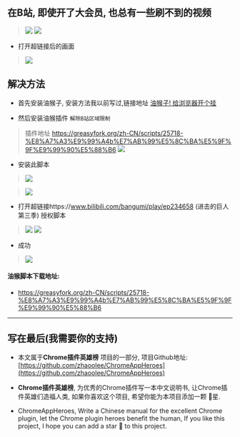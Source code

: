 ## 在B站, 即使开了大会员, 也总有一些刷不到的视频
> ![](https://upload-images.jianshu.io/upload_images/3203841-baebff1c8de070c3.png?imageMogr2/auto-orient/strip%7CimageView2/2/w/1240)
> ![](https://upload-images.jianshu.io/upload_images/3203841-477422d7d93c6fb2.png?imageMogr2/auto-orient/strip%7CimageView2/2/w/1240)
- 打开超链接后的画面
> ![](https://upload-images.jianshu.io/upload_images/3203841-a2fef2e7ad2c55c4.png?imageMogr2/auto-orient/strip%7CimageView2/2/w/1240)

## 解决方法

- 首先安装油猴子, 安装方法我以前写过,链接地址 [油猴子! 给浏览器开个挂](https://www.jianshu.com/p/8d62228c6961)

- 然后安装油猴插件 `解除B站区域限制`
> 插件地址 https://greasyfork.org/zh-CN/scripts/25718-%E8%A7%A3%E9%99%A4b%E7%AB%99%E5%8C%BA%E5%9F%9F%E9%99%90%E5%88%B6
> ![](https://upload-images.jianshu.io/upload_images/3203841-38b93bc72764ad33.png?imageMogr2/auto-orient/strip%7CimageView2/2/w/1240)

- 安装此脚本
> ![](https://upload-images.jianshu.io/upload_images/3203841-36dc34152239d54a.png?imageMogr2/auto-orient/strip%7CimageView2/2/w/1240)

> ![](https://upload-images.jianshu.io/upload_images/3203841-76de9d05e04145c3.png?imageMogr2/auto-orient/strip%7CimageView2/2/w/1240)

- 打开超链接https://www.bilibili.com/bangumi/play/ep234658 (进击的巨人第三季) 授权脚本
> ![](https://upload-images.jianshu.io/upload_images/3203841-ef4a258ee3f30c8e.png?imageMogr2/auto-orient/strip%7CimageView2/2/w/1240)
> ![](https://upload-images.jianshu.io/upload_images/3203841-161d64261bb942bc.png?imageMogr2/auto-orient/strip%7CimageView2/2/w/1240)
- 成功
> ![](https://upload-images.jianshu.io/upload_images/3203841-a0b32fda54ad0f4c.png?imageMogr2/auto-orient/strip%7CimageView2/2/w/1240)

#### 油猴脚本下载地址:

- https://greasyfork.org/zh-CN/scripts/25718-%E8%A7%A3%E9%99%A4b%E7%AB%99%E5%8C%BA%E5%9F%9F%E9%99%90%E5%88%B6



---

## 写在最后(我需要你的支持)
- 本文属于**Chrome插件英雄榜** 项目的一部分, 项目Github地址: [https://github.com/zhaoolee/ChromeAppHeroes](https://github.com/zhaoolee/ChromeAppHeroes)

- **Chrome插件英雄榜**, 为优秀的Chrome插件写一本中文说明书, 让Chrome插件英雄们造福人类, 如果你喜欢这个项目, 希望你能为本项目添加一颗 🌟星.

- ChromeAppHeroes, Write a Chinese manual for the excellent Chrome plugin, let the Chrome plugin heroes benefit the human, If you like this project, I hope you can add a star 🌟 to this project.



